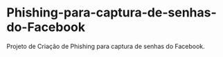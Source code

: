 # Phishing-para-captura-de-senhas-do-Facebook
Projeto de Criação de Phishing para captura de senhas do Facebook.
